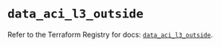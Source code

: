 # `data_aci_l3_outside`

Refer to the Terraform Registry for docs: [`data_aci_l3_outside`](https://registry.terraform.io/providers/ciscodevnet/aci/2.17.0/docs/data-sources/l3_outside).
